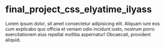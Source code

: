 # final_project_css_elyatime_ilyass

<!-- TODO
    ^ header : nav-link :  color blue : first-child + hover
    ^ main : section #9 : card : fix the center problem & responsive mobile
    ^ main : section #12 : email : should be longer

-->


Lorem ipsum dolor, sit amet consectetur adipisicing elit. Aliquam iure eos cum explicabo quo officia et veniam odio
incidunt iusto, nostrum porro exercitationem eius repellat mollitia aspernatur! Obcaecati, provident aliquid.